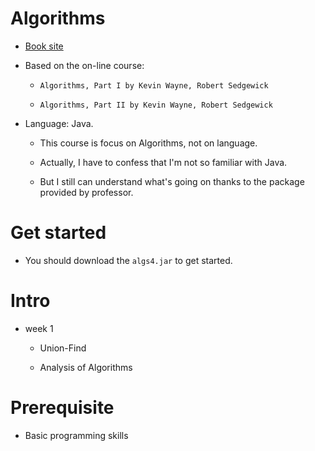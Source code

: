 # Algorithms 

- [Book site](http://algs4.cs.princeton.edu/)

- Based on the on-line course:
    - `Algorithms, Part I by Kevin Wayne, Robert Sedgewick`

    - `Algorithms, Part II by Kevin Wayne, Robert Sedgewick`

- Language: Java.
    
    - This course is focus on Algorithms, not on language.
    
    - Actually, I have to confess that I'm not so familiar with Java.
    
    - But I still can understand what's going on thanks to the package provided by professor.

# Get started

- You should download the `algs4.jar` to get started.



# Intro

- week 1
    
    - Union-Find

    - Analysis of Algorithms

# Prerequisite

- Basic programming skills


